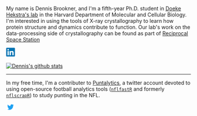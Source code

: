 My name is Dennis Brookner, and I'm a fifth-year Ph.D. student in [Doeke Hekstra's lab](https://hekstralab.fas.harvard.edu/) in the Harvard Department of Molecular and Cellular Biology. I'm interested in using the tools of X-ray crystallography to learn how protein structure and dynamics contribute to function. Our lab's work on the data-processing side of crystallography can be found as part of [Reciprocal Space Station](https://rs-station.github.io/)

[<img src="https://github.com/dennisbrookner/dennisbrookner/blob/master/LinkedIn-Logo.png" width=24>](https://www.linkedin.com/in/dennis-brookner/)

[![Dennis's github stats](https://github-readme-stats.vercel.app/api?username=dennisbrookner&hide=stars,issues&show_icons=true&count_private=true)](https://github.com/anuraghazra/github-readme-stats)

---
In my free time, I'm a contributer to [Puntalytics](https://puntalytics.github.io), a twitter account devoted to using open-source football analytics tools ([`nflfastR`](https://github.com/mrcaseb/nflfastR) and formerly [`nflscrapR`](https://github.com/maksimhorowitz/nflscrapR)) to study punting in the NFL.

[<img src="https://github.com/dennisbrookner/dennisbrookner/blob/master/Twitter-Logo.png" width=24>](https://twitter.com/ThePuntRunts)
